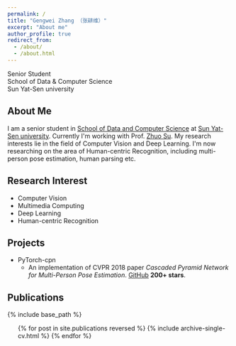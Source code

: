 ```yaml
---
permalink: /
title: "Gengwei Zhang （张耕维）"
excerpt: "About me"
author_profile: true
redirect_from: 
  - /about/
  - /about.html
---
```


Senior Student  
School of Data & Computer Science  
Sun Yat-Sen university

## About Me 
I am a senior student in [School of Data and Computer Science](http://sdcs.sysu.edu.cn/) at [Sun Yat-Sen university](http://www.sysu.edu.cn/2012/en/index.htm). Currently I'm working with Prof. [Zhuo Su](https://suzhuoi.github.io). My research interests lie in the field of Computer Vision and Deep Learning. I'm now researching on the area of Human-centric Recognition, including multi-person pose estimation, human parsing etc.  


## Research Interest
* Computer Vision
* Multimedia Computing
* Deep Learning
* Human-centric Recognition

## Projects
* PyTorch-cpn
  * An implementation of CVPR 2018 paper <em>Cascaded Pyramid Network for Multi-Person Pose Estimation</em>. <a href="https://github.com/GengDavid/pytorch-cpn">GitHub</a> <b>200+ stars</b>.

## Publications 
{% include base_path %}

<ul>{% for post in site.publications reversed %}
{% include archive-single-cv.html %}
{% endfor %}</ul>